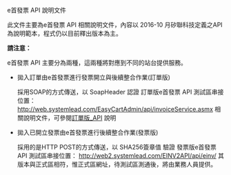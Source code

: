  e首發票 API 說明文件

此文件主要為e首發票 API 相關說明文件，內容以 2016-10 月矽聯科技定義之API為說明範本，程式仍以目前釋出版本為主。

**請注意：**

e首發票 API 主要分為兩種，這兩種將對應到不同的站台提供服務。

* 拋入訂單由e首發票進行發票開立與後續整合作業(訂單版)

  採用SOAP的方式傳送，以 SoapHeader 認證
  訂單版e首發票 API 測試區串接位置：
  http://web.systemlead.com/EasyCartAdmin/api/invoiceService.asmx
  相關說明文件，可參閱[訂單版_API](https://github.com/SL-PD/e-Invoice_API/blob/master/OrderVersion/CS/README.md) 說明


* 拋入已開立發票由e首發票進行後續整合作業(發票版)

  採用的是HTTP POST的方式傳送，以 SHA256簽章值 驗證
  發票版e首發票 API 測試區串接位置：
  http://web2.systemlead.com/EINV2API/api/einv/
  其版本與正式區相符，惟正式區網址，待測試區測通後，將由業務人員提供。
 
